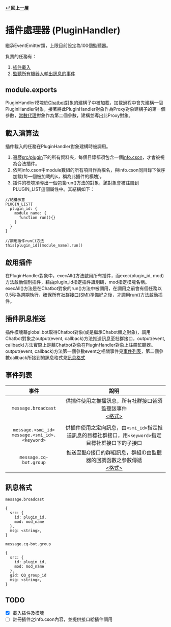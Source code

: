 #### [↵ 回上一層](/docs/README.md)
# 插件處理器 (PluginHandler)
繼承EventEmitter類，上限目前設定為100個監聽器。

負責的任務有：  
1. [插件載入](#載入演算法)
2. [監聽所有機器人輸出訊息的事件](#事件列表)

## module.exports

PluginHandler模塊於[Chatbot](../../../src/bot/chatbot.js)對象的建構子中被加載，加載過程中會先建構一個PluginHandler對象，接著將此PluginHandler對象作為Proxy對象建構子的第一個參數，[常數代理](../util/const-proxy.md)對象作為第二個參數，建構並導出此Proxy對象。

## 載入演算法
插件載入的任務在PluginHandler對象建構時被調用。
1. 遍歷[src/plugin](../../../src/plugin)下的所有資料夾，每個目錄都須包含一個[info.cson](../plugin/info.cson.md)，才會被視為合法插件。
2. 依照info.cson中module數組的所有項目作為檔名，與info.cson同目錄下依序加載(每一個被加載的js，稱為此插件的模塊)。
3. 插件的模塊須導出一個包含run()方法的對象，該對象會被註冊到PLUGIN_LIST這個屬性中。其結構如下：
```
//結構示意
PLUGIN_LIST{
  plugin_id: {
    module_name: {
      function run(){}
    }
  }
}

//調用插件run()方法
this[plugin_id][module_name].run()
```

## 啟用插件
在PluginHandler對象中，execAll()方法啟用所有插件，而exec(plugin_id, mod)方法啟動個別插件，藉由plugin_id指定插件識別碼，mod指定模塊名稱。execAll()方法是在Chatbot對象的run()方法中被調用，在調用之前會有個任務以0.5秒為週期執行，確保所有[社群接口(SMI)](../smi/smi.md)準備好之後，才調用run()方法啟動插件。

## 插件訊息推送
插件模塊藉global.bot取得Chatbot對象(或是繼承Chabot類之對象)，調用Chatbot對象之output(event, callback)方法推送訊息至社群接口，output(event, callback)方法實際上是藉Chatbot對象在PluginHandler對象上註冊監聽器。output(event, callback)方法第一個參數event之相關事件見[事件列表](#事件列表)，第二個參數callback所接到的訊息格式見[訊息格式](#訊息格式)

## 事件列表
| 事件 | 說明|
| :---: | :---:|
|`message.broadcast`|供插件使用之推播訊息，所有社群接口皆須監聽該事件<br>[<格式>](#訊息格式)|
|||
|`message.<smi_id>`<br>`message.<smi_id>.<keyword>`|供插件使用之定向訊息，由`<smi_id>`指定推送訊息的目標社群接口，用`<keyword>`指定目標社群接口下的子接口|
|`message.cq-bot.group`|推送至酷Q接口的群組訊息，群組ID由監聽器的回調函數之參數傳遞<br>[<格式>](#訊息格式)|


## 訊息格式
`message.broadcast`
```
{
  src: {
    id: plugin_id,
    mod: mod_name
  },
  msg: <string>,
}
```
`message.cq-bot.group`
```
{
  src: {
    id: plugin_id,
    mod: mod_name
  },
  gid: QQ_group_id
  msg: <string>,
}
```
## TODO
- [x] 載入插件及模塊
- [ ] 註冊插件之info.cson內容，並提供接口給插件調用
